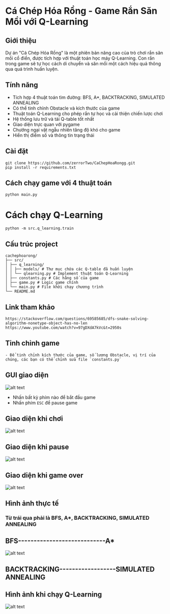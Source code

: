 # Cá Chép Hóa Rồng - Game Rắn Săn Mồi với Q-Learning

## Giới thiệu
Dự án "Cá Chép Hóa Rồng" là một phiên bản nâng cao của trò chơi rắn săn mồi cổ điển, được tích hợp với thuật toán học máy Q-Learning. Con rắn trong game sẽ tự học cách di chuyển và săn mồi một cách hiệu quả thông qua quá trình huấn luyện.

## Tính năng
- Tích hợp 4 thuật toán tìm đường: BFS, A*, BACKTRACKING, SIMULATED ANNEALING
- Có thể tinh chỉnh Obstacle và kích thước của game
- Thuật toán Q-Learning cho phép rắn tự học và cải thiện chiến lược chơi
- Hệ thống lưu trữ và tải Q-table tốt nhất
- Giao diện trực quan với pygame
- Chướng ngại vật ngẫu nhiên tăng độ khó cho game
- Hiển thị điểm số và thông tin trạng thái

## Cài đặt
```
git clone https://github.com/zerrorTwo/CaChepHoaRongg.git
pip install -r requirements.txt
```
## Cách chạy game với 4 thuật toán
```
python main.py
```
# Cách chạy Q-Learning
```
python -m src.q_learning.train
```

## Cấu trúc project
```
cachephoarong/
├── src/
│ ├── q_learning/
│ │ ├── models/ # Thư mục chứa các Q-table đã huấn luyện
│ │ └── qlearning.py # Implement thuật toán Q-Learning
│ ├── constants.py # Các hằng số của game
│ ├── game.py # Logic game chính
│ └── main.py # File khởi chạy chương trình
└── README.md
```

## Link tham khảo
```
https://stackoverflow.com/questions/69585685/dfs-snake-solving-algorithm-nonetype-object-has-no-len
https://www.youtube.com/watch?v=97gDXdA7kVc&t=2950s
```

## Tinh chỉnh game
```
- Để tinh chỉnh kích thước của game, số lượng Obstacle, vị trí của chúng, các bạn có thể chỉnh sửa file `constants.py`
```

## GUI giao diện
![alt text](gif/image.png)
- Nhấn bất kỳ phím nào để bắt đầu game
- Nhấn phím `ESC` để pause game

## Giao diện khi chơi
![alt text](gif/image-1.png)

## Giao diện khi pause
![alt text](gif/image-2.png)

## Giao diện khi game over
![alt text](gif/image-3.png)

## Hình ảnh thực tế
### Từ trái qua phải là BFS, A*, BACKTRACKING, SIMULATED ANNEALING
## BFS----------------------------A*
![alt text](gif/gif.gif)
## BACKTRACKING------------------SIMULATED ANNEALING

## Hình ảnh khi chạy Q-Learning
![alt text](gif/qlearning.gif)
